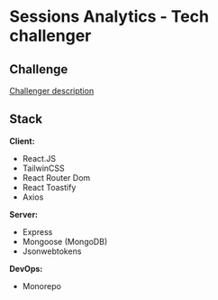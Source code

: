 # Sessions Analytics - Tech challenger


## Challenge
[Challenger description](docs/description.md)

 
## Stack

**Client:**
* React.JS
* TailwinCSS
* React Router Dom
* React Toastify
* Axios

**Server:** 
* Express
* Mongoose (MongoDB)
* Jsonwebtokens

**DevOps:** 
* Monorepo
